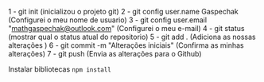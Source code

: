 1 - git init (inicializou o projeto git)
2 - git config user.name Gaspechak (Configurei o meu nome de usuario)
3 - git config user.email "mathgaspechak@outlook.com" (Configurei o meu e-mail)
4 - git status (mostrar qual o status atual do repositorio)
5 - git add . (Adiciona as nossas alterações )
6 - git commit -m "Alterações iniciais" (Confirma as minhas alterações)
7 - git push (Envia as alterações para o Github)


Instalar bibliotecas
`npm install`